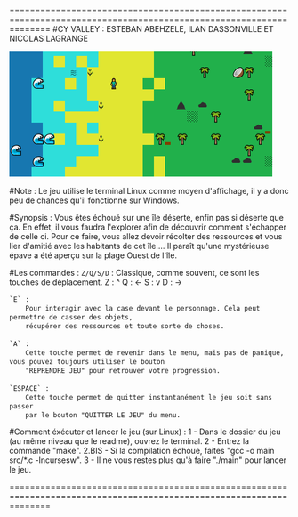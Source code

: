 
====================================================================================================================
			#CY VALLEY : ESTEBAN ABEHZELE, ILAN DASSONVILLE ET NICOLAS LAGRANGE

![image](data/screenshot.png)

#Note :
	Le jeu utilise le terminal Linux comme moyen d'affichage, il y a donc peu de chances qu'il fonctionne sur Windows.

#Synopsis : 
		Vous êtes échoué sur une île déserte, enfin pas si déserte que ça. 
	En effet, il vous faudra l'explorer afin de découvrir comment s'échapper de celle ci. 
	Pour ce faire, vous allez devoir récolter des ressources et vous lier d'amitié avec les habitants de cet île....
	Il paraît qu'une mystérieuse épave a été aperçu sur la plage Ouest de l'île.


#Les commandes : 
	`Z/Q/S/D` :	
		Classique, comme souvent, ce sont les touches de déplacement.
			Z : ^
		Q : <-	S : v	D : ->
		
	`E` :	
		Pour interagir avec la case devant le personnage. Cela peut permettre de casser des objets, 
		récupérer des ressources et toute sorte de choses.
		
	`A` :	
		Cette touche permet de revenir dans le menu, mais pas de panique, vous pouvez toujours utiliser le bouton
		"REPRENDRE JEU" pour retrouver votre progression.
		
	`ESPACE` :	
		Cette touche permet de quitter instantanément le jeu soit sans passer 
		par le bouton "QUITTER LE JEU" du menu.


#Comment éxécuter et lancer le jeu (sur Linux) :
	1 - Dans le dossier du jeu (au même niveau que le readme), ouvrez le terminal.
	2 - Entrez la commande "make".
  	    2.BIS - Si la compilation échoue, faites "gcc -o main src/*.c -lncursesw".
	3 - Il ne vous restes plus qu'à faire "./main" pour lancer le jeu.
 
 ====================================================================================================================
